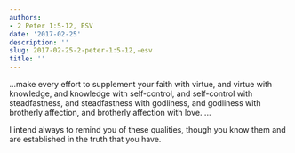 ```yaml
---
authors:
- 2 Peter 1:5-12, ESV
date: '2017-02-25'
description: ''
slug: 2017-02-25-2-peter-1:5-12,-esv
title: ''
---
```

...make every effort to 
supplement your faith with virtue, 
and virtue with knowledge, 
and knowledge with self-control, 
and self-control with steadfastness, 
and steadfastness with godliness, 
and godliness with brotherly affection, 
and brotherly affection with love. ...

I intend always to remind you of these qualities, though you know them and are established in the truth that you have.



